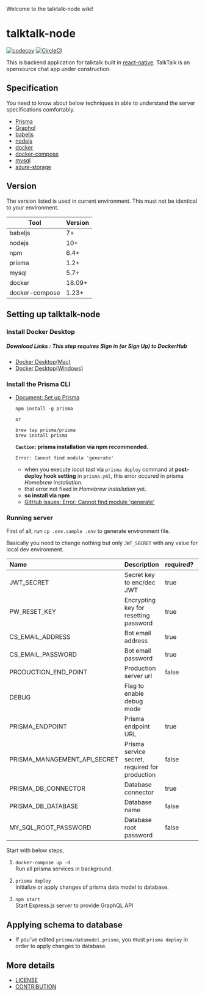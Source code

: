 Welcome to the talktalk-node wiki!
# talktalk-node
[![codecov](https://codecov.io/gh/dooboolab/talktalk-node/branch/master/graph/badge.svg)](https://codecov.io/gh/dooboolab/talktalk-node)
[![CircleCI](https://circleci.com/gh/dooboolab/talktalk-node.svg?style=svg)](https://circleci.com/gh/dooboolab/talktalk-node)

This is backend application for talktalk built in [react-native](https://github.com/facebook/react-native).
TalkTalk is an opensource chat app under construction.

## Specification
You need to know about below techniques in able to understand the server specifications comfortably.
* [Prisma](https://www.prisma.io/)
* [Graphql](https://graphql.org/)
* [babeljs](https://babeljs.io/)
* [nodejs](https://nodejs.org/)
* [docker](https://www.docker.com/)
* [docker-compose](https://docs.docker.com/compose/)
* [mysql](https://www.mysql.com/)
* [azure-storage](https://azure.microsoft.com/en-us/services/storage/)

## Version
The version listed is used in current environment. This must not be identical to your environment.

| Tool                  | Version      |
| --------------------- | ------------ |
| babeljs               | 7+           |
| nodejs                | 10+          |
| npm                   | 6.4+         |
| prisma                | 1.2+         |
| mysql                 | 5.7+         |
| docker                | 18.09+       |
| docker-compose        | 1.23+        |

## Setting up talktalk-node

### Install Docker Desktop
##### Download Links : *This step requires Sign in (or Sign Up) to DockerHub*
- [Docker Desktop(Mac)](https://store.docker.com/editions/community/docker-ce-desktop-mac)
- [Docker Desktop(Windows)](https://hub.docker.com/editions/community/docker-ce-desktop-windows)
  
### Install the Prisma CLI
- [Document: Set up Prisma](https://www.prisma.io/docs/get-started/01-setting-up-prisma-new-database-JAVASCRIPT-a002/)

    ```
    npm install -g prisma
    
    or
    
    brew tap prisma/prisma
    brew install prisma
    ```

    **`Caution`: prisma installation via npm recommended.**  
    
    ```
    Error: Cannot find module 'generate'
    ```
    - when you execute *local test* via `prisma deploy` command at **post-deploy hook setting** in `prisma.yml`, this error occured in prisma *Homebrew installation*.
    - that error not fixed in *Homebrew installation* yet.
    - **so install via npm**
    - [GitHub issues: Error: Cannot find module 'generate'](https://github.com/prisma/Mongo-Connector-Preview/issues/1#issuecomment-441361867)
   
### Running server

First of all, run `cp .env.sample .env` to generate environment file.

Basically you need to change nothing but only `JWT_SECRET` with any value for local dev environment.

| Name                         | Description               | required? | default               |
|:-----------------------------|:------------------------- | --------- | --------------------- |
| JWT_SECRET                   | Secret key to enc/dec JWT | true      |                       |
| PW_RESET_KEY                 | Encrypting key for resetting password  | true      |  |
| CS_EMAIL_ADDRESS             | Bot email address         | true      |                       |
| CS_EMAIL_PASSWORD            | Bot email password        | true      |                       |
| PRODUCTION_END_POINT         | Production server url     | false     |                       |
| DEBUG                        | Flag to enable debug mode |           | false                 |
| PRISMA_ENDPOINT              | Prisma endpoint URL       | true      | http://localhost:4466 |
| PRISMA_MANAGEMENT_API_SECRET | Prisma service secret, required for production | false |  |
| PRISMA_DB_CONNECTOR          | Database connector        | true      | mysql                 |
| PRISMA_DB_DATABASE           | Database name             | false     | prisma                |
| MY_SQL_ROOT_PASSWORD         | Database root password    | false     | prisma                |

Start with below steps,

1. `docker-compose up -d`  
   Run all prisma services in background.

2. `prisma deploy`  
   Initialize or apply changes of prisma data model to database.

3. `npm start`  
   Start Express.js server to provide GraphQL API

## Applying schema to database
* If you've edited `prisma/datamodel.prisma`, you must `prisma deploy` in order to apply changes to database.

## More details
- [LICENSE](https://github.com/dooboolab/talktalk-node/blob/master/LICENSE)
- [CONTRIBUTION](https://github.com/dooboolab/talktalk-node/blob/master/CONTRIBUTING.md)
